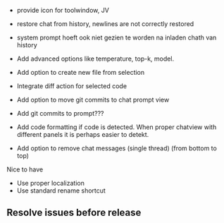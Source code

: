 - provide icon for toolwindow, JV
  
- restore chat from history, newlines are not correctly restored
- system prompt hoeft ook niet gezien te worden na inladen chath van history
- Add advanced options like temperature, top-k, model.
- Add option to create new file from selection
- Integrate diff action for selected code
- Add option to move git commits to chat prompt view
- Add git commits to prompt???

- Add code formatting if code is detected. When proper chatview with different panels it is perhaps easier to detekt.
- Add option to remove chat messages (single thread) (from bottom to top)

Nice to have
- Use proper localization
- Use standard rename shortcut

## Resolve issues before release
